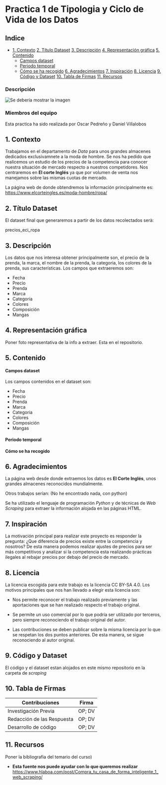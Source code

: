 # Practica 1 de Tipologia y Ciclo de Vida de los Datos

## Indice

-   [1. Contexto](#1-contexto)
    [2. Título Dataset](#2-t-tulo-dataset)
    [3. Descripción](#3-descripci-n)
    [4. Representación gráfica](#4-representaci-n-gr-fica)
    [5. Contenido](#5-contenido)
      - [Campos dataset](#campos-dataset)
      - [Periodo temporal](#periodo-temporal)
      - [Cómo se ha recogido](#c-mo-se-ha-recogido)
    [6. Agradecimientos](#6-agradecimientos)
    [7. Inspiración](#7-inspiraci-n)
    [8. Licencia](#8-licencia)
    [9. Código y Dataset](#9-c-digo-y-dataset)
    [10. Tabla de Firmas](#10-tabla-de-firmas)
    [11. Recursos](#11-recursos)


### Descripción

![Se debería mostrar la imagen]( 'https://github.com/danivillalobostorrejon/PedrenoVillalobos/pdf/moda_eci.jpg')

### Miembros del equipo

Esta practica ha sido realizada por Oscar Pedreño y Daniel Villalobos

## 1. Contexto
<p align="justify">

Trabajamos en el departamento de *Data* para unos grandes almacenes dedicados exclusivamnete a la moda de hombre. Se nos ha pedido que realicemos un estudio de los precios de la competencia para conocer nuestra situación de mercado respecto a nuestros competidores. Nos centraremos en **El corte Inglés** ya que por volumen de venta nos manejamos sobre las mismas cuotas de mercado.

La página web de donde obtendremos la información principalmente es:
https://www.elcorteingles.es/moda-hombre/ropa/
</p> 


## 2. Título Dataset

El dataset final que generaremos a partir de los datos recolectados serà:

precios_eci_ropa

## 3. Descripción

<p align="justify">

Los datos que nos interesa obtener principalmente son, el precio de la prenda, la marca, el nombre de la prenda, la categoria, los colores de la prenda, sus características.
Los campos que extraeremos son:

* Fecha
* Precio
* Prenda
* Marca
* Categoria
* Colores
* Composición
* Mangas

</p>

## 4. Representación gráfica

Poner foto representativa de la info a extraer. Esta en el repositorio.

## 5. Contenido

#### Campos dataset
Los campos contenidos en el dataset son:

* Fecha
* Precio
* Prenda
* Marca
* Categoria
* Colores
* Composición
* Mangas

#### Periodo temporal


#### Cómo se ha recogido



## 6. Agradecimientos

La página web desde donde extraemos los datos es **El Corte Inglés**, unos grandes almacenes reconocidos mundialmente.

Otros trabajos serían: (No he encontrado nada, con python)

Se ha utilizado el lenguaje de programación *Python* y de técnicas de *Web Scraping* para extraer la información alojada en las páginas HTML.


## 7. Inspiración

<p align="justify">

La motivación principal para realizar este proyecto es responder la pregunta: ¿Que diferencia de precios existe entre la competencia y nosotros? De esta manera podemos realizar ajustes de precios para ser más competitivos y analizar si la competencia esta realizando prácticas ilegales al rebajar precios por debajo del precio de mercado.

</p>

## 8. Licencia
<p align="justify">

La licencia escogida para este trabajo es la licencia CC BY-SA 4.0. Los motivos principales que nos han llevado a elegir esta licencia son:

* Nos permite reconocer el trabajo realizado previamente y las aportaciones que se han realizado respecto el trabajo original. 

* Se permite un uso comercial por lo que podría ser utilizado por terceros, pero siempre reconociendo el trabajo original del autor. 

* Las contribuciones se deben publicar sobre la misma licencia por lo que se respetan los dos puntos anteriores. De esta manera, se sigue reconociendo al autor original.

</p>

## 9. Código y Dataset 

El código y el dataset estan alojados en este mismo repositorio en la carpeta de *scraping*

## 10. Tabla de Firmas

| Contribuciones | Firma |
| --------- | ---------| 
| Investigación Previa| OP; DV |
| Redacción de las Respuesta| OP; DV |
| Desarrollo de código | OP; DV |

## 11. Recursos

Poner la bibliografia del temario del curso)


* **Esta fuente nos puede ayudar con lo que queremos realizar**
https://www.hlaboa.com/post/Compra_tu_casa_de_forma_inteligente_1_web_scraping/
